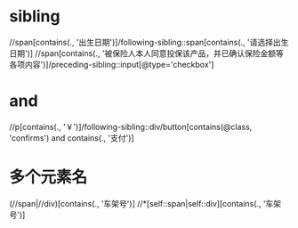 # sibling
//span[contains(., '出生日期')]/following-sibling::span[contains(., '请选择出生日期')]
//span[contains(., '被保险人本人同意投保该产品，并已确认保险金额等各项内容')]/preceding-sibling::input[@type='checkbox']

# and
//p[contains(., '￥')]/following-sibling::div/button[contains(@class, 'confirms') and contains(., '支付')]

# 多个元素名
(//span|//div)[contains(., '车架号')]
//*[self::span|self::div][contains(., '车架号')]